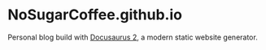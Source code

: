 # NoSugarCoffee.github.io

Personal blog build with [Docusaurus 2](https://docusaurus.io/), a modern static website generator.
